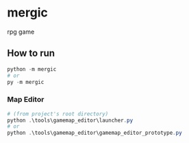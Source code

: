 # mergic

rpg game

## How to run

```ps1
python -m mergic
# or
py -m mergic
```

### Map Editor

```ps1
# (from project's root directory)
python .\tools\gamemap_editor\launcher.py
# or
python .\tools\gamemap_editor\gamemap_editor_prototype.py
```
